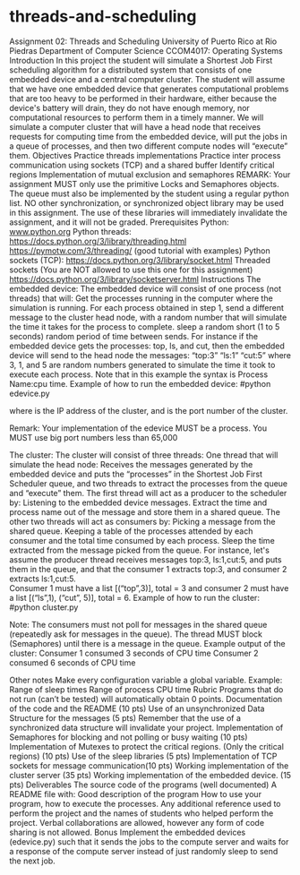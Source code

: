 # threads-and-scheduling

Assignment 02: Threads and Scheduling
University of Puerto Rico at Rio Piedras
Department of Computer Science
CCOM4017: Operating Systems
Introduction
In this project the student will simulate a Shortest Job First scheduling algorithm for a distributed system that consists of one embedded device and a central computer cluster.
The student will assume that we have one embedded device that generates computational problems that are too heavy to be performed in their hardware, either because the device's battery will drain, they do not have enough memory, nor computational resources to perform them in a timely manner.
We will simulate a computer cluster that will have a head node that receives requests for computing time from the embedded device, will put the jobs in a queue of processes, and then two different compute nodes will “execute” them.
Objectives
Practice threads implementations
Practice inter process communication using sockets (TCP) and a shared buffer
Identify critical regions
Implementation of mutual exclusion and semaphores
REMARK: Your assignment MUST only use the primitive Locks and Semaphores objects.  The queue must also be implemented by the student using a regular python list.  NO other synchronization, or synchronized object library may be used in this assignment. The use of these libraries will immediately invalidate the assignment, and it will not be graded.
Prerequisites
Python:
www.python.org
Python threads:
https://docs.python.org/3/library/threading.html
https://pymotw.com/3/threading/ (good tutorial with examples)
Python sockets (TCP):
https://docs.python.org/3/library/socket.html
Threaded sockets (You are NOT allowed to use this one for this assignment)
https://docs.python.org/3/library/socketserver.html
Instructions
The embedded device:
The embedded device will consist of one process (not threads) that will:
Get the processes running in the computer where the simulation is running.
For each process obtained in step 1, send a different message to the cluster head node, with a random number that will simulate the time it takes for the process to complete.
sleep a random short (1 to 5 seconds) random period of time between sends.
For instance if the embedded device gets the processes: top, ls, and cut, then the embedded device will send to the head node the messages: 
“top:3”
“ls:1” 
“cut:5”
where 3, 1, and 5 are random numbers generated to simulate the time it took to execute each process.  Note that in this example the syntax is Process Name:cpu time.
Example of how to run the embedded device:
#python edevice.py <server address> <server port>


where <server address> is the IP address of the cluster, and <server port> is the port number of the cluster.

Remark: Your implementation of the edevice MUST be a process. You MUST use big port numbers less than 65,000

The cluster:
The cluster will consist of three threads:
One thread that will simulate the head node:
Receives the messages generated by the embedded device and
puts the “processes” in the Shortest Job First Scheduler queue,
and two threads to
extract the processes from the queue and “execute” them.
The first thread will act as a producer to the scheduler by:
Listening to the embedded device messages.
Extract the time and process name out of the message and store them in a shared queue.
The other two threads will act as consumers by:
Picking a message from the shared queue.
Keeping a table of the processes attended by each consumer and the total time consumed by each process.
Sleep the time extracted from the message picked from the queue.
For instance, let's assume the producer thread receives messages top:3, ls:1,cut:5, and puts them in the queue, and that the consumer 1 extracts top:3, and consumer 2 extracts ls:1,cut:5.  
Consumer 1 must have a list [(“top”,3)], total = 3 and consumer 2 must have a list [(“ls”,1), (“cut”, 5)], total = 6.
Example of how to run the cluster:
#python cluster.py <server port>

Note: The consumers must not poll for messages in the shared queue (repeatedly ask for messages in the queue). The thread MUST block (Semaphores) until there is a message in the queue.
Example output of the cluster:
Consumer 1 consumed 3 seconds of CPU time
Consumer 2 consumed 6 seconds of CPU time 

Other notes
Make every configuration variable a global variable.  Example:
Range of sleep times
Range of process CPU time
Rubric
Programs that do not run (can’t be tested) will automatically obtain 0 points.
Documentation of the code and the README (10 pts)
Use of an unsynchronized Data Structure for the messages (5 pts) 
Remember that the use of a synchronized data structure will invalidate your project.
Implementation of Semaphores for blocking and not polling or busy waiting (10 pts)
Implementation of Mutexes to protect the critical regions. (Only the critical regions) (10 pts)
Use of the sleep libraries (5 pts)
Implementation of TCP sockets for message communication(10 pts)
Working implementation of the cluster server (35 pts)
Working implementation of the embedded device. (15 pts)
Deliverables
The source code of the programs (well documented)
A README file with:
Good description of the program
How to use your program, how to execute the processes.
Any additional reference used to perform the project and the names of students who helped perform the project.
Verbal collaborations are allowed, however any form of code sharing is not allowed.
Bonus
Implement the embedded devices (edevice.py) such that it sends the jobs to the compute server and waits for a response of the compute server instead of just randomly sleep to send the next job.

